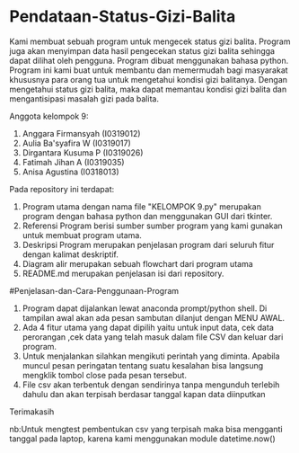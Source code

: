 # Pendataan-Status-Gizi-Balita
 Kami membuat sebuah program untuk mengecek status gizi balita. Program juga akan menyimpan data hasil pengecekan status gizi balita sehingga dapat dilihat oleh pengguna. Program dibuat menggunakan bahasa python. Program ini kami buat untuk membantu dan memermudah bagi masyarakat khususnya para orang tua untuk mengetahui kondisi gizi balitanya. Dengan mengetahui status gizi balita, maka dapat memantau kondisi gizi balita dan mengantisipasi masalah gizi pada balita.
 
Anggota kelompok 9:
1. Anggara Firmansyah  (I0319012)
2. Aulia Ba'syafira W  (I0319017)
3. Dirgantara Kusuma P (I0319026)
4. Fatimah Jihan A     (I0319035)
5. Anisa Agustina      (I0318013)

Pada repository ini terdapat:
 1. Program utama dengan nama file "KELOMPOK 9.py"
    merupakan program dengan bahasa python dan menggunakan GUI dari tkinter.
 2. Referensi Program
    berisi sumber sumber program yang kami gunakan untuk membuat program utama.
 3. Deskripsi Program
    merupakan penjelasan program dari seluruh fitur dengan kalimat deskriptif.
 4. Diagram alir
    merupakan sebuah flowchart dari program utama
 5. README.md
    merupakan penjelasan isi dari repository.

#Penjelasan-dan-Cara-Penggunaan-Program
 1. Program dapat dijalankan lewat anaconda prompt/python shell. Di tampilan awal akan ada pesan sambutan dilanjut dengan MENU AWAL.
 2. Ada 4 fitur utama yang dapat dipilih yaitu untuk input data, cek data perorangan ,cek data yang telah masuk dalam file CSV dan           keluar dari program.
 3. Untuk menjalankan silahkan mengikuti perintah yang diminta. Apabila muncul pesan peringatan tentang suatu kesalahan bisa langsung       mengklik tombol close pada pesan tersebut.
 4. File csv akan terbentuk dengan sendirinya tanpa mengunduh terlebih dahulu dan akan terpisah berdasar tanggal kapan data diinputkan

Terimakasih
 
nb:Untuk mengtest pembentukan csv yang terpisah maka bisa mengganti tanggal pada laptop, karena kami menggunakan module datetime.now()


